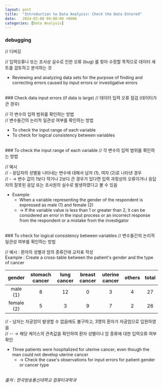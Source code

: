 ```yaml
---
layout: post
title:  "Introduction to Data Analysis: Check the Data Entered"
date:   2024-03-08 09:00:00 +0900
categories: [Data Analysis]
---
```


### debugging   
// 디버깅   
   
// 입력오류나 또는 조사상 실수로 인한 오류 (bug) 를 찾아 수정할 목적으로 데이터 세트를 검토하고 분석하는 것   
- Reviewing and analyzing data sets for the purpose of finding and correcting errors caused by input errors or investigative errors   
   
<br />
### Check data input errors (if data is large)   
// 데이터 입력 오류 점검 (데이터가 큰 경우)   
   
// 각 변수의 입력 범위를 확인하는 방법   
// 변수들간의 논리적 일관성 여부를 확인하는 방법   
- To check the input range of each variable   
- To check for logical consistency between variables   
   
<br />
### To check the input range of each variable   
// 각 변수의 입력 범위를 확인하는 방법   
   
// 예시   
// - 응답자의 성별을 나타내는 변수에 대해서 남자 (1), 여자 (2)로 나타낸 경우   
// - → 변수 값이 1보다 작거나 2보다 큰 경우가 있다면 입력 과정상의 오류이거나 응답자의 잘못된 응답 또는 조사원의 실수로 발생하였다고 볼 수 있음   
- Example   
  - When a variable representing the gender of the respondent is expressed as male (1) and female (2)   
  - → If the variable value is less than 1 or greater than 2, it can be considered an error in the input process or an incorrect response from the respondent or a mistake from the investigator   
   
<br />
### To check for logical consistency between variables   
// 변수들간의 논리적 일관성 여부를 확인하는 방법   
   
// 예시 : 환자의 성별과 암의 종류간에 교차표 작성   
Example : Create a cross-table between the patient's gender and the type of cancer   
   
|gender|stomach cancer|lung cancer|breast cancer|uterine cancer|others|total|
|:---:|:---:|:---:|:---:|:---:|:---:|:---:|
|male (1)|8|12|0|3|4|27|
|female (2)|5|3|9|7|2|26|
   
// - 남자는 자궁암이 발생할 수 없음에도 불구하고, 3명의 환자가 자궁암으로 입원하였음   
// -- → 해당 케이스의 관측값을 확인하여 환자 성별이나 암 종류에 대한 입력오류 여부 확인   
  - Three patients were hospitalized for uterine cancer, even though the man could not develop uterine cancer   
    - → Check the case's observations for input errors for patient gender or cancer type   
   
<br />
<cite>출처 : 한국방송통신대학교 컴퓨터과학과</cite>

